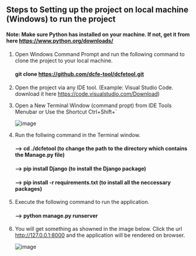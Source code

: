 ## Steps to Setting up the project on local machine (Windows) to run the project


#### Note: Make sure Python has installed on your machine. If not, get it from here https://www.python.org/downloads/


1) Open Windows Command Prompt and run the following command to clone the project to your local machine.

   #### git clone https://github.com/dcfe-tool/dcfetool.git
   
   
2) Open the project via any IDE tool. (Example: Visual Studio Code. download it here https://code.visualstudio.com/Download)



3) Open a New Terminal Window (command propt) from IDE Tools Menubar or Use the Shortcut Ctrl+Shift+`


   ![image](https://user-images.githubusercontent.com/123196611/214689147-ed9cc9bf-2f05-484a-b47f-c8964fcd9959.png)
   
   
  
4) Run the follwing command in the Terminal window.



   #### --> cd ./dcfetool                     (to change the path to the directory which contains the Manage.py file)
   
   #### --> pip install Django                (to install the Django package)
   
   #### --> pip install -r requirements.txt   (to install all the neccessary packages)
   
   
   
5) Execute the following command to run the application.



   #### --> python manage.py runserver


6) You will get something as showned in the image below. Click the url http://127.0.0.1:8000 and the application will be rendered on browser.



   ![image](https://user-images.githubusercontent.com/123196611/214686873-a997dfa6-a3e6-4468-9c37-fb1b6acf64f5.png)
